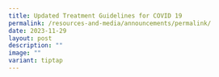 ```yaml
---
title: Updated Treatment Guidelines for COVID 19
permalink: /resources-and-media/announcements/permalink/
date: 2023-11-29
layout: post
description: ""
image: ""
variant: tiptap
---
```

